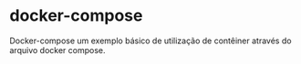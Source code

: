 # docker-compose
Docker-compose um exemplo básico de utilização de contêiner através do arquivo docker compose.

